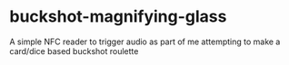 # buckshot-magnifying-glass
 A simple NFC reader to trigger audio as part of me attempting to make a card/dice based buckshot roulette
